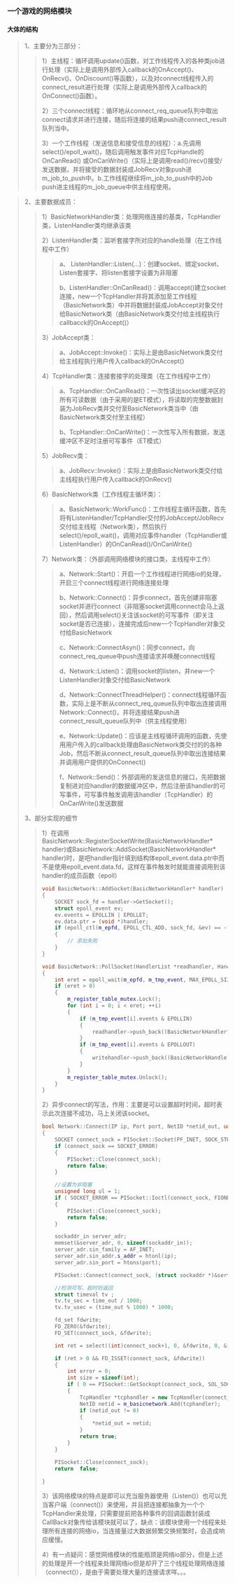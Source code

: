 ### 一个游戏的网络模块

#### 大体的结构

> 1、主要分为三部分：
>
> > 1）主线程：循环调用update()函数，对工作线程传入的各种类job进行处理（实际上是调用外部传入callback的OnAccept()、OnRecv()、OnDiscount()等函数），以及对connect线程传入的connect_result进行处理（实际上是调用外部传入callback的OnConnect()函数）。
> >
> > 2）三个connect线程：循环地从connect_req_queue队列中取出connect请求并进行连接，随后将连接的结果push进connect_result队列当中。
> >
> > 3）一个工作线程（发送信息和接受信息的线程）：a.先调用select()/epoll_wait()，随后调用触发事件对应TcpHandle的OnCanRead() 或OnCanWrite()（实际上是调用read()/recv()接受/发送数据，并将接受的数据封装成JobRecv对象push进m_job_to_push中。b.工作线程继续将m_job_to_push中的Job push进主线程的m_job_queue中供主线程使用。

> 2、主要数据成员：
>
> > 1）BasicNetworkHandler类：处理网络连接的基类，TcpHandler类，ListenHandler类均继承该类
> >
> > 2）ListenHandler类：监听套接字所对应的handle处理（在工作线程中工作）
> >
> > > a、 ListenHandler::Listen(...)：创建socket、绑定socket、Listen套接字、将listen套接字设置为非阻塞  
> > >
> > > b、ListenHandler::OnCanRead()：调用accept()建立socket连接，new一个TcpHandler并将其添加至工作线程（BasicNetwork类）中并将数据封装成JobAccept对象交付给BasicNetwork类（由BasicNetwork类交付给主线程执行callbacck的OnAccept()） 
> >
> > 3）JobAccept类：
> >
> > > a、JobAccept::Invoke()：实际上是由BasicNetwork类交付给主线程执行用户传入callback的OnAccept()  
> >
> > 4）TcpHandler类：连接套接字的处理类（在工作线程中工作）  
> >
> > > a、TcpHandler::OnCanRead()：一次性读出socket缓冲区的所有可读数据（由于采用的是ET模式），将读取的完整数据封装为JobRecv类并交付至BasicNetwork类当中（由BasicNetwork类交付至主线程）  
> > >
> > > b、TcpHandler::OnCanWrite()：一次性写入所有数据，发送缓冲区不足时注册可写事件（ET模式）  
> >
> > 5）JobRecv类：
> >
> > > a、JobRecv::Invoke()：实际上是由BasicNetwork类交付给主线程执行用户传入callback的OnRecv()  
> >
> > 6）BasicNetwork类（工作线程主循环类）：
> >
> > > a、BasicNetwork::WorkFunc()：工作线程主循环函数，首先将有ListenHandler/TcpHandler交付的JobAccept/JobRecv交付给主线程（Network类），然后执行select()/epoll_wait()，调用对应事件handler（TcpHandler或ListenHandler）的OnCanRead()/OnCanWrite()  
> >
> > 7）Network类：（外部调用网络模块的接口类，主线程中工作）
> >
> > > a、Network::Start()：开启一个工作线程进行网络io的处理，开启三个connect线程进行网络连接处理
> > >
> > > b、Network::Connect()：异步connect，首先创建非阻塞socket并进行connect（非阻塞socket调用connect会马上返回），然后调用select()关注该socket的可写事件（即关注socket是否已连接），连接完成后new一个TcpHandler对象交付给BasicNetwork
> > >
> > > c、Network::ConnectAsyn()：同步connect，向connect_req_queue中push连接请求并唤醒connect线程  
> > >
> > > d、Network::Listen()：调用socket的listen，并new一个ListenHandler对象交付给BasicNetwork
> > >
> > > d、Network::ConnectThreadHelper()：connect线程循环函数，实际上是不断从connect_req_queue队列中取出连接调用Network::Connect()，并将连接结果push进connect_result_queue队列中（供主线程使用）
> > >
> > > e、Network::Update()：应该是主线程循环调用的函数，先使用用户传入的callback处理由BasicNetwork类交付的的各种Job，然后不断从connect_result_queue队列中取出连接结果并调用用户提供的OnConnect()
> > >
> > > f、Network::Send()：外部调用的发送信息的接口，先把数据复制进对应handler的数据缓冲区中，然后注册该handler的可写事件，可写事件触发调用该handler（TcpHandler）的OnCanWrite()发送数据  
>
> 3、部分实现的细节
>
> > 1）在调用BasicNetwork::RegisterSocketWrite(BasicNetworkHandler* handler)或BasicNetwork::AddSocket(BasicNetworkHandler* handler)时，是吧handler指针填到结构体epoll_event.data.ptr中而不是使用epoll_event.data.fd，这样在事件触发时就能直接调用到该handler的成员函数（epoll）
> >
> > ```c++
> > void BasicNetwork::AddSocket(BasicNetworkHandler* handler)
> > {
> > 	SOCKET sock_fd = handler->GetSocket();
> > 	struct epoll_event ev;
> > 	ev.events = EPOLLIN | EPOLLET;
> > 	ev.data.ptr = (void *)handler;
> > 	if (epoll_ctl(m_epfd, EPOLL_CTL_ADD, sock_fd, &ev) == -1)
> > 	{
> > 		// 添加失败
> > 	}
> > }
> > 
> > void BasicNetwork::PollSocket(HandlerList *readhandler, HandlerList *writehandler)
> > {
> > 	int eret = epoll_wait(m_epfd, m_tmp_event, MAX_EPOLL_SIZE, 10);
> > 	if (eret > 0)
> > 	{
> > 		m_register_table_mutex.Lock();
> > 		for (int i = 0; i < eret; ++i)
> > 		{
> > 			if (m_tmp_event[i].events & EPOLLIN)
> > 			{
> > 				readhandler->push_back((BasicNetworkHandler*)m_tmp_event[i].data.ptr);
> > 			}
> > 			if (m_tmp_event[i].events & EPOLLOUT)
> > 			{
> > 				writehandler->push_back((BasicNetworkHandler*)m_tmp_event[i].data.ptr);
> > 			}
> > 		}
> > 		m_register_table_mutex.Unlock();
> > 	}
> > }
> > ```
> >
> > 
> >
> > 2）异步connect的写法，作用：主要是可以设置超时时间，超时表示此次连接不成功，马上关闭该socket。
> >
> > ```c++
> > bool Network::Connect(IP ip, Port port, NetID *netid_out, unsigned long time_out)
> > {
> > 	SOCKET connect_sock = PISocket::Socket(PF_INET, SOCK_STREAM, IPPROTO_TCP);
> > 	if (connect_sock == SOCKET_ERROR)
> > 	{
> > 		PISocket::Close(connect_sock);
> > 		return false;
> > 	}
> > 
> > 	//设置为非阻塞
> > 	unsigned long ul = 1;
> > 	if ( SOCKET_ERROR == PISocket::Ioctl(connect_sock, FIONBIO, &ul))
> > 	{
> > 		PISocket::Close(connect_sock);
> > 		return false;
> > 	}
> > 
> > 	sockaddr_in server_adr;
> > 	memset(&server_adr, 0, sizeof(sockaddr_in));
> > 	server_adr.sin_family = AF_INET;
> > 	server_adr.sin_addr.s_addr = htonl(ip);
> > 	server_adr.sin_port = htons(port);
> > 
> > 	PISocket::Connect(connect_sock, (struct sockaddr *)&server_adr );
> > 
> > 	//检测可写，超时则返回
> > 	struct timeval tv ;   
> > 	tv.tv_sec = time_out / 1000;   
> > 	tv.tv_usec = (time_out % 1000) * 1000;
> > 
> > 	fd_set fdwrite;
> > 	FD_ZERO(&fdwrite);
> > 	FD_SET(connect_sock, &fdwrite);
> > 
> > 	int ret = select((int)connect_sock+1, 0, &fdwrite, 0, &tv);
> > 
> > 	if (ret > 0 && FD_ISSET(connect_sock, &fdwrite))
> > 	{
> > 		int error = 0;
> > 		int size = sizeof(int);
> > 		if ( 0 == PISocket::GetSockopt(connect_sock, SOL_SOCKET, SO_ERROR, (char *)&error, &size) && error == 0)
> > 		{
> > 			TcpHandler *tcphandler = new TcpHandler(connect_sock, m_config.max_package_size);
> > 			NetID netid = m_basicnetwork.Add(tcphandler);
> > 			if (netid_out != 0)
> > 			{
> > 				*netid_out = netid;
> > 			}
> > 			return true;
> > 		}
> > 	}
> > 
> > 	PISocket::Close(connect_sock);
> > 	return  false;
> > 	
> > }
> > ```
> >
> > 3）该网络模块的特点是即可以充当服务器使用（Listen()）也可以充当客户端（connect()）来使用，并且把连接都抽象为一个个TcpHandler来处理，只需要提前把各种事件的回调函数封装成CallBack对象传给该模块就可以了，缺点：该模块使用一个线程来处理所有连接的网络io，当连接量过大数据频繁交换频繁时，会造成响应缓慢。
> >
> > 4）有一点疑问：感觉网络模块的性能瓶颈是网络io部分，但是上述的处理是开一个线程来处理网络io但是却开了三个线程处理网络连接（connect()），是由于需要处理大量的连接请求咩。。。

